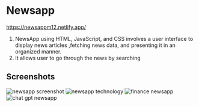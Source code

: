# Newsapp 
https://newsappm12.netlify.app/
1. NewsApp using HTML, JavaScript, and CSS involves a user interface to display news articles ,fetching news data, and  presenting it in an organized manner.
3. It allows user to go through the news by searching
## Screenshots
![newsapp screenshot](https://github.com/madhvik12/Newsapp/assets/108217082/a3341051-7b70-4ad8-bdda-4bce06ecedaf)
![newsapp technology](https://github.com/madhvik12/Newsapp/assets/108217082/d0163773-a330-48b9-9f44-79fbf2ce4df1)
![finance newsapp](https://github.com/madhvik12/Newsapp/assets/108217082/fb7e3eb6-0885-4e41-821a-bb3ae02252c8)
![chat gpt newsapp](https://github.com/madhvik12/Newsapp/assets/108217082/8e7dd01e-81ff-48eb-91af-30d669f1eeec)

